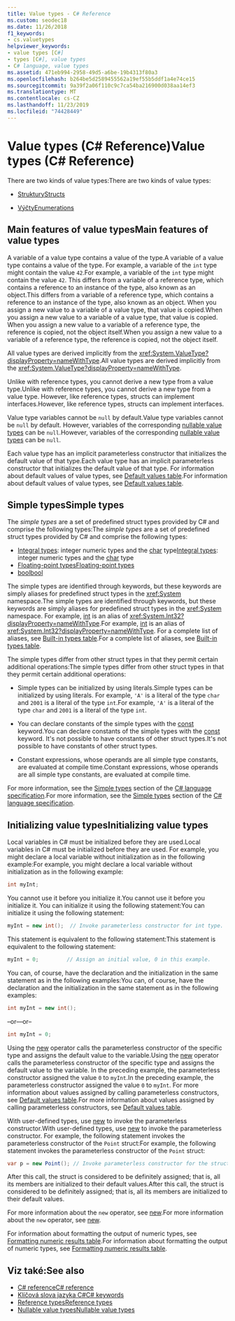 ```yaml
---
title: Value types - C# Reference
ms.custom: seodec18
ms.date: 11/26/2018
f1_keywords:
- cs.valuetypes
helpviewer_keywords:
- value types [C#]
- types [C#], value types
- C# language, value types
ms.assetid: 471eb994-2958-49d5-a6be-19b4313f80a3
ms.openlocfilehash: b264be5d2589455562a19ef55b5ddf1a4e74ce15
ms.sourcegitcommit: 9a39f2a06f110c9c7ca54ba216900d038aa14ef3
ms.translationtype: MT
ms.contentlocale: cs-CZ
ms.lasthandoff: 11/23/2019
ms.locfileid: "74428449"
---
```

# <a name="value-types-c-reference"></a><span data-ttu-id="c4018-102">Value types (C# Reference)</span><span class="sxs-lookup"><span data-stu-id="c4018-102">Value types (C# Reference)</span></span>

<span data-ttu-id="c4018-103">There are two kinds of value types:</span><span class="sxs-lookup"><span data-stu-id="c4018-103">There are two kinds of value types:</span></span>

- [<span data-ttu-id="c4018-104">Struktury</span><span class="sxs-lookup"><span data-stu-id="c4018-104">Structs</span></span>](struct.md)

- [<span data-ttu-id="c4018-105">Výčty</span><span class="sxs-lookup"><span data-stu-id="c4018-105">Enumerations</span></span>](enum.md)

## <a name="main-features-of-value-types"></a><span data-ttu-id="c4018-106">Main features of value types</span><span class="sxs-lookup"><span data-stu-id="c4018-106">Main features of value types</span></span>

<span data-ttu-id="c4018-107">A variable of a value type contains a value of the type.</span><span class="sxs-lookup"><span data-stu-id="c4018-107">A variable of a value type contains a value of the type.</span></span> <span data-ttu-id="c4018-108">For example, a variable of the `int` type might contain the value `42`.</span><span class="sxs-lookup"><span data-stu-id="c4018-108">For example, a variable of the `int` type might contain the value `42`.</span></span> <span data-ttu-id="c4018-109">This differs from a variable of a reference type, which contains a reference to an instance of the type, also known as an object.</span><span class="sxs-lookup"><span data-stu-id="c4018-109">This differs from a variable of a reference type, which contains a reference to an instance of the type, also known as an object.</span></span> <span data-ttu-id="c4018-110">When you assign a new value to a variable of a value type, that value is copied.</span><span class="sxs-lookup"><span data-stu-id="c4018-110">When you assign a new value to a variable of a value type, that value is copied.</span></span> <span data-ttu-id="c4018-111">When you assign a new value to a variable of a reference type, the reference is copied, not the object itself.</span><span class="sxs-lookup"><span data-stu-id="c4018-111">When you assign a new value to a variable of a reference type, the reference is copied, not the object itself.</span></span>

<span data-ttu-id="c4018-112">All value types are derived implicitly from the <xref:System.ValueType?displayProperty=nameWithType>.</span><span class="sxs-lookup"><span data-stu-id="c4018-112">All value types are derived implicitly from the <xref:System.ValueType?displayProperty=nameWithType>.</span></span>

<span data-ttu-id="c4018-113">Unlike with reference types, you cannot derive a new type from a value type.</span><span class="sxs-lookup"><span data-stu-id="c4018-113">Unlike with reference types, you cannot derive a new type from a value type.</span></span> <span data-ttu-id="c4018-114">However, like reference types, structs can implement interfaces.</span><span class="sxs-lookup"><span data-stu-id="c4018-114">However, like reference types, structs can implement interfaces.</span></span>

<span data-ttu-id="c4018-115">Value type variables cannot be `null` by default.</span><span class="sxs-lookup"><span data-stu-id="c4018-115">Value type variables cannot be `null` by default.</span></span> <span data-ttu-id="c4018-116">However, variables of the corresponding [nullable value types](../builtin-types/nullable-value-types.md) can be `null`.</span><span class="sxs-lookup"><span data-stu-id="c4018-116">However, variables of the corresponding [nullable value types](../builtin-types/nullable-value-types.md) can be `null`.</span></span>

<span data-ttu-id="c4018-117">Each value type has an implicit parameterless constructor that initializes the default value of that type.</span><span class="sxs-lookup"><span data-stu-id="c4018-117">Each value type has an implicit parameterless constructor that initializes the default value of that type.</span></span> <span data-ttu-id="c4018-118">For information about default values of value types, see [Default values table](default-values-table.md).</span><span class="sxs-lookup"><span data-stu-id="c4018-118">For information about default values of value types, see [Default values table](default-values-table.md).</span></span>

## <a name="simple-types"></a><span data-ttu-id="c4018-119">Simple types</span><span class="sxs-lookup"><span data-stu-id="c4018-119">Simple types</span></span>

<span data-ttu-id="c4018-120">The *simple types* are a set of predefined struct types provided by C# and comprise the following types:</span><span class="sxs-lookup"><span data-stu-id="c4018-120">The *simple types* are a set of predefined struct types provided by C# and comprise the following types:</span></span>

- <span data-ttu-id="c4018-121">[Integral types](../builtin-types/integral-numeric-types.md): integer numeric types and the [char](../builtin-types/char.md) type</span><span class="sxs-lookup"><span data-stu-id="c4018-121">[Integral types](../builtin-types/integral-numeric-types.md): integer numeric types and the [char](../builtin-types/char.md) type</span></span>
- [<span data-ttu-id="c4018-122">Floating-point types</span><span class="sxs-lookup"><span data-stu-id="c4018-122">Floating-point types</span></span>](../builtin-types/floating-point-numeric-types.md)
- [<span data-ttu-id="c4018-123">bool</span><span class="sxs-lookup"><span data-stu-id="c4018-123">bool</span></span>](bool.md)

<span data-ttu-id="c4018-124">The simple types are identified through keywords, but these keywords are simply aliases for predefined struct types in the <xref:System> namespace.</span><span class="sxs-lookup"><span data-stu-id="c4018-124">The simple types are identified through keywords, but these keywords are simply aliases for predefined struct types in the <xref:System> namespace.</span></span> <span data-ttu-id="c4018-125">For example, [int](../builtin-types/integral-numeric-types.md) is an alias of <xref:System.Int32?displayProperty=nameWithType>.</span><span class="sxs-lookup"><span data-stu-id="c4018-125">For example, [int](../builtin-types/integral-numeric-types.md) is an alias of <xref:System.Int32?displayProperty=nameWithType>.</span></span> <span data-ttu-id="c4018-126">For a complete list of aliases, see [Built-in types table](built-in-types-table.md).</span><span class="sxs-lookup"><span data-stu-id="c4018-126">For a complete list of aliases, see [Built-in types table](built-in-types-table.md).</span></span>

<span data-ttu-id="c4018-127">The simple types differ from other struct types in that they permit certain additional operations:</span><span class="sxs-lookup"><span data-stu-id="c4018-127">The simple types differ from other struct types in that they permit certain additional operations:</span></span>

- <span data-ttu-id="c4018-128">Simple types can be initialized by using literals.</span><span class="sxs-lookup"><span data-stu-id="c4018-128">Simple types can be initialized by using literals.</span></span> <span data-ttu-id="c4018-129">For example, `'A'` is a literal of the type `char` and `2001` is a literal of the type `int`.</span><span class="sxs-lookup"><span data-stu-id="c4018-129">For example, `'A'` is a literal of the type `char` and `2001` is a literal of the type `int`.</span></span>

- <span data-ttu-id="c4018-130">You can declare constants of the simple types with the [const](const.md) keyword.</span><span class="sxs-lookup"><span data-stu-id="c4018-130">You can declare constants of the simple types with the [const](const.md) keyword.</span></span> <span data-ttu-id="c4018-131">It's not possible to have constants of other struct types.</span><span class="sxs-lookup"><span data-stu-id="c4018-131">It's not possible to have constants of other struct types.</span></span>

- <span data-ttu-id="c4018-132">Constant expressions, whose operands are all simple type constants, are evaluated at compile time.</span><span class="sxs-lookup"><span data-stu-id="c4018-132">Constant expressions, whose operands are all simple type constants, are evaluated at compile time.</span></span>

<span data-ttu-id="c4018-133">For more information, see the [Simple types](~/_csharplang/spec/types.md#simple-types) section of the [C# language specification](/dotnet/csharp/language-reference/language-specification/introduction).</span><span class="sxs-lookup"><span data-stu-id="c4018-133">For more information, see the [Simple types](~/_csharplang/spec/types.md#simple-types) section of the [C# language specification](/dotnet/csharp/language-reference/language-specification/introduction).</span></span>

## <a name="initializing-value-types"></a><span data-ttu-id="c4018-134">Initializing value types</span><span class="sxs-lookup"><span data-stu-id="c4018-134">Initializing value types</span></span>

<span data-ttu-id="c4018-135">Local variables in C# must be initialized before they are used.</span><span class="sxs-lookup"><span data-stu-id="c4018-135">Local variables in C# must be initialized before they are used.</span></span> <span data-ttu-id="c4018-136">For example, you might declare a local variable without initialization as in the following example:</span><span class="sxs-lookup"><span data-stu-id="c4018-136">For example, you might declare a local variable without initialization as in the following example:</span></span>

```csharp
int myInt;
```

<span data-ttu-id="c4018-137">You cannot use it before you initialize it.</span><span class="sxs-lookup"><span data-stu-id="c4018-137">You cannot use it before you initialize it.</span></span> <span data-ttu-id="c4018-138">You can initialize it using the following statement:</span><span class="sxs-lookup"><span data-stu-id="c4018-138">You can initialize it using the following statement:</span></span>

```csharp
myInt = new int();  // Invoke parameterless constructor for int type.
```

<span data-ttu-id="c4018-139">This statement is equivalent to the following statement:</span><span class="sxs-lookup"><span data-stu-id="c4018-139">This statement is equivalent to the following statement:</span></span>

```csharp
myInt = 0;         // Assign an initial value, 0 in this example.
```

<span data-ttu-id="c4018-140">You can, of course, have the declaration and the initialization in the same statement as in the following examples:</span><span class="sxs-lookup"><span data-stu-id="c4018-140">You can, of course, have the declaration and the initialization in the same statement as in the following examples:</span></span>

```csharp
int myInt = new int();
```

<span data-ttu-id="c4018-141">–or–</span><span class="sxs-lookup"><span data-stu-id="c4018-141">–or–</span></span>

```csharp
int myInt = 0;
```

<span data-ttu-id="c4018-142">Using the [new](../operators/new-operator.md) operator calls the parameterless constructor of the specific type and assigns the default value to the variable.</span><span class="sxs-lookup"><span data-stu-id="c4018-142">Using the [new](../operators/new-operator.md) operator calls the parameterless constructor of the specific type and assigns the default value to the variable.</span></span> <span data-ttu-id="c4018-143">In the preceding example, the parameterless constructor assigned the value `0` to `myInt`.</span><span class="sxs-lookup"><span data-stu-id="c4018-143">In the preceding example, the parameterless constructor assigned the value `0` to `myInt`.</span></span> <span data-ttu-id="c4018-144">For more information about values assigned by calling parameterless constructors, see [Default values table](default-values-table.md).</span><span class="sxs-lookup"><span data-stu-id="c4018-144">For more information about values assigned by calling parameterless constructors, see [Default values table](default-values-table.md).</span></span>

<span data-ttu-id="c4018-145">With user-defined types, use [new](../operators/new-operator.md) to invoke the parameterless constructor.</span><span class="sxs-lookup"><span data-stu-id="c4018-145">With user-defined types, use [new](../operators/new-operator.md) to invoke the parameterless constructor.</span></span> <span data-ttu-id="c4018-146">For example, the following statement invokes the parameterless constructor of the `Point` struct:</span><span class="sxs-lookup"><span data-stu-id="c4018-146">For example, the following statement invokes the parameterless constructor of the `Point` struct:</span></span>

```csharp
var p = new Point(); // Invoke parameterless constructor for the struct.
```

<span data-ttu-id="c4018-147">After this call, the struct is considered to be definitely assigned; that is, all its members are initialized to their default values.</span><span class="sxs-lookup"><span data-stu-id="c4018-147">After this call, the struct is considered to be definitely assigned; that is, all its members are initialized to their default values.</span></span>

<span data-ttu-id="c4018-148">For more information about the `new` operator, see [new](../operators/new-operator.md).</span><span class="sxs-lookup"><span data-stu-id="c4018-148">For more information about the `new` operator, see [new](../operators/new-operator.md).</span></span>

<span data-ttu-id="c4018-149">For information about formatting the output of numeric types, see [Formatting numeric results table](formatting-numeric-results-table.md).</span><span class="sxs-lookup"><span data-stu-id="c4018-149">For information about formatting the output of numeric types, see [Formatting numeric results table](formatting-numeric-results-table.md).</span></span>

## <a name="see-also"></a><span data-ttu-id="c4018-150">Viz také:</span><span class="sxs-lookup"><span data-stu-id="c4018-150">See also</span></span>

- [<span data-ttu-id="c4018-151">C# reference</span><span class="sxs-lookup"><span data-stu-id="c4018-151">C# reference</span></span>](../index.md)
- [<span data-ttu-id="c4018-152">Klíčová slova jazyka C#</span><span class="sxs-lookup"><span data-stu-id="c4018-152">C# keywords</span></span>](index.md)
- [<span data-ttu-id="c4018-153">Reference types</span><span class="sxs-lookup"><span data-stu-id="c4018-153">Reference types</span></span>](reference-types.md)
- [<span data-ttu-id="c4018-154">Nullable value types</span><span class="sxs-lookup"><span data-stu-id="c4018-154">Nullable value types</span></span>](../builtin-types/nullable-value-types.md)
